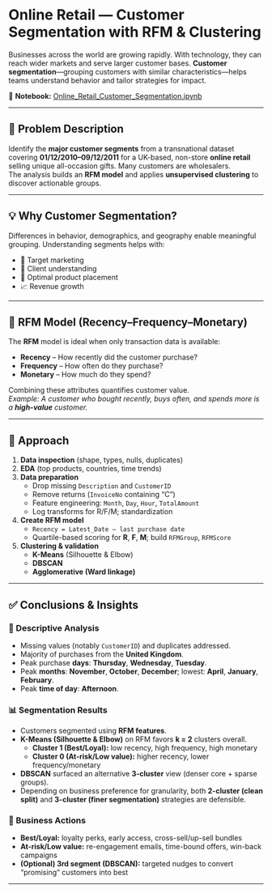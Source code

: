 # Online Retail — Customer Segmentation with RFM & Clustering

Businesses across the world are growing rapidly. With technology, they can reach wider markets and serve larger customer bases. **Customer segmentation**—grouping customers with similar characteristics—helps teams understand behavior and tailor strategies for impact.

📓 **Notebook:** [Online_Retail_Customer_Segmentation.ipynb](https://github.com/s-atif/Online-Retail/blob/main/Online_Retail_Customer_Segmentation.ipynb)

---

## 🧩 Problem Description

Identify the **major customer segments** from a transnational dataset covering **01/12/2010–09/12/2011** for a UK-based, non-store **online retail** selling unique all-occasion gifts. Many customers are wholesalers.  
The analysis builds an **RFM model** and applies **unsupervised clustering** to discover actionable groups.

---

## 💡 Why Customer Segmentation?

Differences in behavior, demographics, and geography enable meaningful grouping. Understanding segments helps with:

- 🎯 Target marketing  
- 👥 Client understanding  
- 🛒 Optimal product placement  
- 📈 Revenue growth  

---

## 📐 RFM Model (Recency–Frequency–Monetary)

The **RFM** model is ideal when only transaction data is available:

- **Recency** – How recently did the customer purchase?  
- **Frequency** – How often do they purchase?  
- **Monetary** – How much do they spend?  

Combining these attributes quantifies customer value.  
*Example: A customer who bought recently, buys often, and spends more is a **high-value** customer.*

---

## 🔭 Approach

1. **Data inspection** (shape, types, nulls, duplicates)  
2. **EDA** (top products, countries, time trends)  
3. **Data preparation**  
   - Drop missing `Description` and `CustomerID`  
   - Remove returns (`InvoiceNo` containing “C”)  
   - Feature engineering: `Month`, `Day`, `Hour`, `TotalAmount`  
   - Log transforms for R/F/M; standardization  
4. **Create RFM model**  
   - `Recency = Latest_Date – last purchase date`  
   - Quartile-based scoring for **R**, **F**, **M**; build `RFMGroup`, `RFMScore`  
5. **Clustering & validation**  
   - **K-Means** (Silhouette & Elbow)  
   - **DBSCAN**  
   - **Agglomerative (Ward linkage)**  

---

## ✅ Conclusions & Insights

### 🔎 Descriptive Analysis
- Missing values (notably `CustomerID`) and duplicates addressed.  
- Majority of purchases from the **United Kingdom**.  
- Peak purchase **days**: **Thursday**, **Wednesday**, **Tuesday**.  
- Peak **months**: **November**, **October**, **December**; lowest: **April**, **January**, **February**.  
- Peak **time of day**: **Afternoon**.  

### 📊 Segmentation Results
- Customers segmented using **RFM features**.  
- **K-Means (Silhouette & Elbow)** on RFM favors **k = 2** clusters overall.  
  - **Cluster 1 (Best/Loyal):** low recency, high frequency, high monetary  
  - **Cluster 0 (At-risk/Low value):** higher recency, lower frequency/monetary  
- **DBSCAN** surfaced an alternative **3-cluster** view (denser core + sparse groups).  
- Depending on business preference for granularity, both **2-cluster (clean split)** and **3-cluster (finer segmentation)** strategies are defensible.  

### 🎯 Business Actions
- **Best/Loyal:** loyalty perks, early access, cross-sell/up-sell bundles  
- **At-risk/Low value:** re-engagement emails, time-bound offers, win-back campaigns  
- **(Optional) 3rd segment (DBSCAN):** targeted nudges to convert “promising” customers into best  

---
